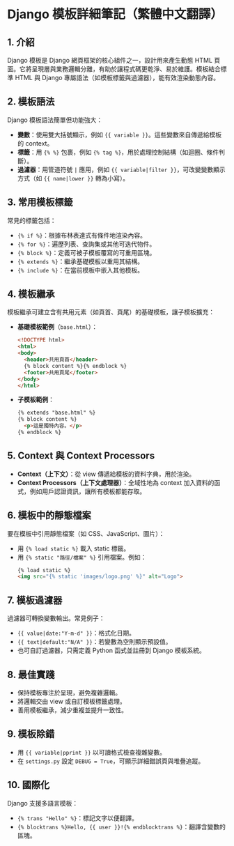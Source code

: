 # Django 模板詳細筆記（繁體中文翻譯）

## 1. 介紹
Django 模板是 Django 網頁框架的核心組件之一，設計用來產生動態 HTML 頁面。它將呈現層與業務邏輯分離，有助於讓程式碼更乾淨、易於維護。模板結合標準 HTML 與 Django 專屬語法（如模板標籤與過濾器），能有效渲染動態內容。

## 2. 模板語法
Django 模板語法簡單但功能強大：
- **變數**：使用雙大括號顯示，例如 `{{ variable }}`。這些變數來自傳遞給模板的 context。
- **標籤**：用 `{% %}` 包裹，例如 `{% tag %}`，用於處理控制結構（如迴圈、條件判斷）。
- **過濾器**：用管道符號 `|` 應用，例如 `{{ variable|filter }}`，可改變變數顯示方式（如 `{{ name|lower }}` 轉為小寫）。

## 3. 常用模板標籤
常見的標籤包括：
- `{% if %}`：根據布林表達式有條件地渲染內容。
- `{% for %}`：遍歷列表、查詢集或其他可迭代物件。
- `{% block %}`：定義可被子模板覆寫的可重用區塊。
- `{% extends %}`：繼承基礎模板以重用其結構。
- `{% include %}`：在當前模板中嵌入其他模板。

## 4. 模板繼承
模板繼承可建立含有共用元素（如頁首、頁尾）的基礎模板，讓子模板擴充：
- **基礎模板範例**（`base.html`）：
  ```html
  <!DOCTYPE html>
  <html>
  <body>
    <header>共用頁首</header>
    {% block content %}{% endblock %}
    <footer>共用頁尾</footer>
  </body>
  </html>
  ```
- **子模板範例**：
  ```html
  {% extends "base.html" %}
  {% block content %}
    <p>這是獨特內容。</p>
  {% endblock %}
  ```

## 5. Context 與 Context Processors
- **Context（上下文）**：從 view 傳遞給模板的資料字典，用於渲染。
- **Context Processors（上下文處理器）**：全域性地為 context 加入資料的函式，例如用戶認證資訊，讓所有模板都能存取。

## 6. 模板中的靜態檔案
要在模板中引用靜態檔案（如 CSS、JavaScript、圖片）：
- 用 `{% load static %}` 載入 static 標籤。
- 用 `{% static "路徑/檔案" %}` 引用檔案。例如：
  ```html
  {% load static %}
  <img src="{% static 'images/logo.png' %}" alt="Logo">
  ```

## 7. 模板過濾器
過濾器可轉換變數輸出。常見例子：
- `{{ value|date:"Y-m-d" }}`：格式化日期。
- `{{ text|default:"N/A" }}`：若變數為空則顯示預設值。
- 也可自訂過濾器，只需定義 Python 函式並註冊到 Django 模板系統。

## 8. 最佳實踐
- 保持模板專注於呈現，避免複雜邏輯。
- 將邏輯交由 view 或自訂模板標籤處理。
- 善用模板繼承，減少重複並提升一致性。

## 9. 模板除錯
- 用 `{{ variable|pprint }}` 以可讀格式檢查複雜變數。
- 在 `settings.py` 設定 `DEBUG = True`，可顯示詳細錯誤頁與堆疊追蹤。

## 10. 國際化
Django 支援多語言模板：
- `{% trans "Hello" %}`：標記文字以便翻譯。
- `{% blocktrans %}Hello, {{ user }}!{% endblocktrans %}`：翻譯含變數的區塊。
